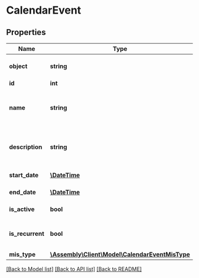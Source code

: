 # CalendarEvent

## Properties
Name | Type | Description | Notes
------------ | ------------- | ------------- | -------------
**object** | **string** | Descriminator | [optional] [default to 'calendar_event']
**id** | **int** | Internal stable ID | [optional] 
**name** | **string** | This details the user-defined \&quot;category\&quot; that the event is assigned to on SIMS. | [optional] 
**description** | **string** | The name of the instance of the event, usually more detailed and specific than the \&quot;name\&quot; | [optional] 
**start_date** | [**\DateTime**](\DateTime.md) | Date and time of when the event starts | [optional] 
**end_date** | [**\DateTime**](\DateTime.md) | Date and time of when the event ends | [optional] 
**is_active** | **bool** | Whether the event is active or not | [optional] 
**is_recurrent** | **bool** | Whether the event recurs and (soon) details of recurrences | [optional] 
**mis_type** | [**\Assembly\Client\Model\CalendarEventMisType**](CalendarEventMisType.md) |  | [optional] 

[[Back to Model list]](../README.md#documentation-for-models) [[Back to API list]](../README.md#documentation-for-api-endpoints) [[Back to README]](../README.md)


